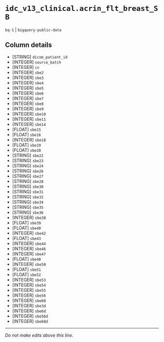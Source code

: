 # `idc_v13_clinical.acrin_flt_breast_SB`
`bq-1` | `bigquery-public-data`

## Column details
* [STRING]    `dicom_patient_id`
* [INTEGER]   `source_batch`
* [INTEGER]   `cn`
* [INTEGER]   `sbe2`
* [INTEGER]   `sbe3`
* [INTEGER]   `sbe4`
* [INTEGER]   `sbe5`
* [INTEGER]   `sbe6`
* [INTEGER]   `sbe7`
* [INTEGER]   `sbe8`
* [INTEGER]   `sbe9`
* [INTEGER]   `sbe10`
* [INTEGER]   `sbe11`
* [INTEGER]   `sbe14`
* [FLOAT]     `sbe15`
* [FLOAT]     `sbe16`
* [INTEGER]   `sbe18`
* [FLOAT]     `sbe19`
* [FLOAT]     `sbe20`
* [STRING]    `sbe22`
* [STRING]    `sbe23`
* [STRING]    `sbe24`
* [STRING]    `sbe26`
* [STRING]    `sbe27`
* [STRING]    `sbe28`
* [STRING]    `sbe30`
* [STRING]    `sbe31`
* [STRING]    `sbe32`
* [STRING]    `sbe34`
* [STRING]    `sbe35`
* [STRING]    `sbe36`
* [INTEGER]   `sbe38`
* [FLOAT]     `sbe39`
* [FLOAT]     `sbe40`
* [INTEGER]   `sbe42`
* [FLOAT]     `sbe43`
* [INTEGER]   `sbe44`
* [INTEGER]   `sbe46`
* [INTEGER]   `sbe47`
* [FLOAT]     `sbe48`
* [INTEGER]   `sbe50`
* [FLOAT]     `sbe51`
* [FLOAT]     `sbe52`
* [INTEGER]   `sbe53`
* [INTEGER]   `sbe54`
* [INTEGER]   `sbe55`
* [INTEGER]   `sbe56`
* [INTEGER]   `sbe60`
* [INTEGER]   `sbe3d`
* [INTEGER]   `sbe6d`
* [INTEGER]   `sbe56d`
* [INTEGER]   `sbe60d`

-------------------------------------------------------------------------------
*Do not make edits above this line.*
